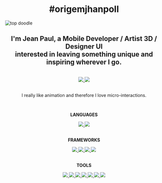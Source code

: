 <h1 align="center">
  #origemjhanpoll
  </h1>

![top doodle](/files/demo.jpeg)

<div align='center'>
  <h2>I'm <strong>Jean Paul</strong>, a <b>Mobile Developer / Artist 3D / Designer UI</b> <br/> interested in leaving something unique and inspiring wherever I go.</h2>
 
</div>
<br>

<div align='center'>
  <a href='https://www.linkedin.com/in/origemjhanpoll' target='_blank' rel='noopener' rel='noreferrer'>
    <img src='https://img.shields.io/static/v1?label=LinkedIn&message=origemjhanpoll&color=black&style=flat-square&logo=linkedin' />
  </a>
  <a href='https://instagram.com/origemjhanpoll' target='_blank' rel='noopener' rel='noreferrer'>
    <img src='https://img.shields.io/static/v1?label=Instagram&message=origemjhanpoll&color=black&style=flat-square&logo=instagram' />
  </a>

</div>
<br>
<div align='center'>
 <p>I really like animation and therefore I love micro-interactions.</p>
</div>
<br>

<div align='center'>

**LANGUAGES**

</div>

<div align='center'>
  <a href='https://developer.mozilla.org/en-US/docs/Web/JavaScript' target='_blank' rel='noopener' rel='noreferrer'>
    <img src='https://img.shields.io/static/v1?label=&message=JavaScript&style=flat-square&logo=javascript&color=black' />
  </a>
  <a href='https://dart.dev' target='_blank' rel='noopener' rel='noreferrer'>
    <img src='https://img.shields.io/static/v1?label=&message=Dart&style=flat-square&logo=dart&logoColor=2496ed&color=black' />
  </a>
</div>
<br>

<div align='center'>

**FRAMEWORKS**

</div>
<div align='center'>
  <a href='https://reactnative.dev' target='_blank' rel='noopener' rel='noreferrer'>
    <img src='https://img.shields.io/static/v1?label=&message=React Native&style=flat-square&logo=react&color=black' />
  </a>
  <a href='https://reactjs.org' target='_blank' rel='noopener' rel='noreferrer'>
    <img src='https://img.shields.io/static/v1?label=&message=React.js&style=flat-square&logo=react&color=black' />
  </a>
  <a href='https://flutter.dev' target='_blank' rel='noopener' rel='noreferrer'>
    <img src='https://img.shields.io/static/v1?label=&message=Flutter&style=flat-square&logo=flutter&logoColor=2496ed&color=black' />
  </a>
  <a href='https://developer.android.com/' target='_blank' rel='noopener' rel='noreferrer'>
    <img src='https://img.shields.io/static/v1?label=&message=Android&style=flat-square&logo=android&logoColor=3DDC84&color=black' />
  </a>
</div>
<br>

<div align='center'>

**TOOLS**

</div>
<div align='center'>
  <a href='https://developer.android.com/studio' target='_blank' rel='noopener' rel='noreferrer'>
    <img src='https://img.shields.io/static/v1?label=&message=Android Studio&style=flat-square&logo=androidstudio&logoColor=3DDC84&color=black' />
  </a>
  <a href='https://git-scm.com' target='_blank' rel='noopener' rel='noreferrer'>
    <img src='https://img.shields.io/static/v1?label=&message=git&style=flat-square&logo=git&logoColor=f05032&color=black' />
  </a>
  <a href='https://www.postman.com/' target='_blank' rel='noopener' rel='noreferrer'>
    <img src='https://img.shields.io/static/v1?label=&message=postman&style=flat-square&logo=postman&logoColor=orange&color=black' />
  </a>
  <a href='https://www.blender.org/' target='_blank' rel='noopener' rel='noreferrer'>
    <img src='https://img.shields.io/static/v1?label=&message=Blender&style=flat-square&logo=blender&logoColor=F5792A&color=black' />
  </a>
  <a href='https://www.adobe.com' target='_blank' rel='noopener' rel='noreferrer'>
    <img src='https://img.shields.io/static/v1?label=&message=Adobe&style=flat-square&logo=adobe&logoColor=FF0000&color=black' />
  </a>
  <a href='https://www.figma.com' target='_blank' rel='noopener' rel='noreferrer'>
    <img src='https://img.shields.io/static/v1?label=&message=Figma&style=flat-square&logo=figma&logoColor=F24E1E&color=black' />
  </a>
  <a href='https://code.visualstudio.com/' target='_blank' rel='noopener' rel='noreferrer'>
    <img src='https://img.shields.io/static/v1?label=&message=Visual Studio Code&style=flat-square&logo=visualstudiocode&logoColor=007ACC&color=black' />
  </a>

</div>
